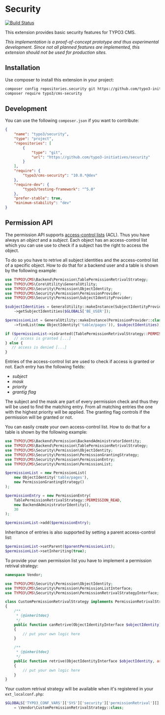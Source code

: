 # Security

[![Build Status](https://travis-ci.com/TYPO3-Initiatives/security.svg?branch=master)](https://travis-ci.com/TYPO3-Initiatives/security)

This extension provides basic security features for TYPO3 CMS.

*This implementation is a proof-of-concept prototype and thus experimental development. Since not all planned features are implemented, this extension should not be used for production sites.*

## Installation

Use composer to install this extension in your project:

```bash
composer config repositories.security git https://github.com/typo3-initiatives/security
composer require typo3/cms-security
```

## Development

You can use the following `composer.json` if you want to contribute:

```json
{
    "name": "typo3/security",
    "type": "project",
    "repositories": [
        {
            "type": "git",
            "url": "https://github.com/typo3-initiatives/security"
        }
    ],
    "require": {
        "typo3/cms-security": "10.0.*@dev"
    },
    "require-dev": {
        "typo3/testing-framework": "^5.0"
    },
    "prefer-stable": true,
    "minimum-stability": "dev"
}
```

## Permission API

The permission API supports [access-control lists](https://en.wikipedia.org/wiki/Access-control_list) (ACL). Thus you have always an *object* and a *subject*. Each object has an access-control list which you can use use to check if a subject has the right to access the object.

To do so you have to retrive all subject identities and the access-control list of a specific object. How to do that for a backend user and a table is shown by the following example:

```php
use TYPO3\CMS\Backend\Permission\TablePermissionRetrivalStrategy;
use TYPO3\CMS\Core\Utility\GeneralUtility;
use TYPO3\CMS\Security\Permission\ObjectIdentity;
use TYPO3\CMS\Security\Permission\PermissionProvider;
use TYPO3\CMS\Security\Permission\SubjectIdentityProvider;

$subjectIdentities = GeneralUtility::makeInstance(SubjectIdentityProvider::class)
    ->getSubjectIdentities($GLOBALS['BE_USER']);

$permissionList = GeneralUtility::makeInstance(PermissionProvider::class)
    ->findList(new ObjectIdentity('table/pages')), $subjectIdentities);

if ($permissionList->isGranted([TablePermissionRetrivalStrategy::PERMISSION_READ], $subjectIdentities))) {
    // access is granted [...]
} else {
   // access is denied [...]
}
```

Entries of the access-control list are used to check if access is granted or not. Each entry has the following fields:

 * *subject*
 * *mask*
 * *priority*
 * *grantig flag* 
 
The subject and the mask are part of every permission check and thus they will be used to find the matching entry. From all matching entries the one with the highest priority will be applied. The granting flag controls if the permission will be granted or not.

You can easily create your own access-control list. How to do that for a table is shown by the following example:

```php
use TYPO3\CMS\Backend\Permission\BackendAdministratorIdentity;
use TYPO3\CMS\Backend\Permission\TablePermissionRetrivalStrategy;
use TYPO3\CMS\Security\Permission\ObjectIdentity;
use TYPO3\CMS\Security\Permission\PermissionGrantingStrategy;
use TYPO3\CMS\Security\Permission\PermissionEntry;
use TYPO3\CMS\Security\Permission\PermissionList;

$permissionList = new PermissionList(
    new ObjectIdentity('table/pages'),
    new PermissionGrantingStrategy()
);

$permissionEntry = new PermissionEntry(
    TablePermissionRetrivalStrategy::PERMISSION_READ, 
    new BackendAdministratorIdentity(), 
    30
);

$permissionList->add($permissionEntry);
```

Inheritance of entries is also supported by setting a parent access-control list:

```php
$permissionList->setParent($parentPermissionList);
$permissionList->setInheriting(true);
```

To provide your own permission list you have to implement a permission retrival strategy:

```php
namespace Vendor;

use TYPO3\CMS\Security\Permission\ObjectIdentity;
use TYPO3\CMS\Security\Permission\PermissionListInterface;
use TYPO3\CMS\Security\Permission\PermissionRetrivalStrategyInterface;

class CustomPermissionRetrivalStrategy implements PermissionRetrivalStrategyInterface
{
    /**
     * {@inheritdoc}
     */
    public function canRetrive(ObjectIdentityInterface $objectIdentity): bool
    {
        // put your own logic here
    }

    /**
     * {@inheritdoc}
     */
    public function retrive(ObjectIdentityInterface $objectIdentity, array $subjectIdentities = []): PermissionListInterface
    {
        // put your own logic here
    }
}
```

Your custom retrival strategy will be available when it's registered in your `ext_localconf.php`:

```php
$GLOBALS['TYPO3_CONF_VARS']['SYS']['security']['permissionRetrival'][] 
    = \Vendor\CustomPermissionRetrivalStrategy::class;
```
